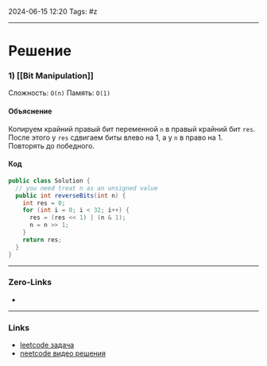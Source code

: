 2024-06-15 12:20
Tags: #z

___
# Решение
### 1) [[Bit Manipulation]]
Сложность: `O(n)`
Память: `O(1)`
#### Объяснение
Копируем крайний правый бит переменной `n` в правый крайний бит `res`. После этого у `res` сдвигаем биты влево на 1, а у `n` в право на 1. Повторять до победного.
#### Код
```java
public class Solution {
  // you need treat n as an unsigned value
  public int reverseBits(int n) {
    int res = 0;
    for (int i = 0; i < 32; i++) {
      res = (res << 1) | (n & 1);
      n = n >> 1;
    }
    return res;
  }
}
```
___
### Zero-Links
- 

___
### Links
- [leetcode задача](https://leetcode.com/problems/reverse-bits/)
- [neetcode видео решения](https://youtu.be/UcoN6UjAI64)